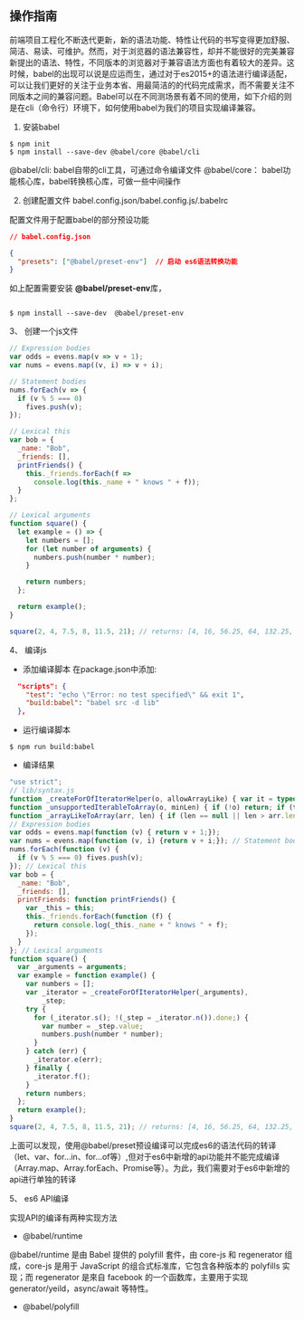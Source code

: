 ## 操作指南

前端项目工程化不断迭代更新，新的语法功能、特性让代码的书写变得更加舒服、简洁、易读、可维护。然而，对于浏览器的语法兼容性，却并不能很好的完美兼容新提出的语法、特性，不同版本的浏览器对于兼容语法方面也有着较大的差异。这时候，babel的出现可以说是应运而生，通过对于es2015+的语法进行编译适配，可以让我们更好的关注于业务本省、用最简洁的的代码完成需求，而不需要关注不同版本之间的兼容问题。Babel可以在不同测场景有着不同的使用，如下介绍的则是在cli（命令行）环境下，如何使用babel为我们的项目实现编译兼容。

1. 安装babel
```
$ npm init
$ npm install --save-dev @babel/core @babel/cli
```

@babel/cli: babel自带的cli工具，可通过命令编译文件
@babel/core： babel功能核心库，babel转换核心库，可做一些中间操作


2. 创建配置文件 babel.config.json/babel.config.js/.babelrc



配置文件用于配置babel的部分预设功能
```json
// babel.config.json

{
  "presets": ["@babel/preset-env"]  // 启动 es6语法转换功能
}

```

如上配置需要安装 **@babel/preset-env**库，

```shell

$ npm install --save-dev  @babel/preset-env

```

3、 创建一个js文件

```js
// Expression bodies
var odds = evens.map(v => v + 1);
var nums = evens.map((v, i) => v + i);

// Statement bodies
nums.forEach(v => {
  if (v % 5 === 0)
    fives.push(v);
});

// Lexical this
var bob = {
  _name: "Bob",
  _friends: [],
  printFriends() {
    this._friends.forEach(f =>
      console.log(this._name + " knows " + f));
  }
};

// Lexical arguments
function square() {
  let example = () => {
    let numbers = [];
    for (let number of arguments) {
      numbers.push(number * number);
    }

    return numbers;
  };

  return example();
}

square(2, 4, 7.5, 8, 11.5, 21); // returns: [4, 16, 56.25, 64, 132.25, 441]

```

4、 编译js

- 添加编译脚本
在package.json中添加:
```json
  "scripts": {
    "test": "echo \"Error: no test specified\" && exit 1",
    "build:babel": "babel src -d lib"
  },
```

- 运行编译脚本

```
$ npm run build:babel

```

- 编译结果

```js
"use strict";
// lib/syntax.js
function _createForOfIteratorHelper(o, allowArrayLike) { var it = typeof Symbol !== "undefined" && o[Symbol.iterator] || o["@@iterator"]; if (!it) { if (Array.isArray(o) || (it = _unsupportedIterableToArray(o)) || allowArrayLike && o && typeof o.length === "number") { if (it) o = it; var i = 0; var F = function F() {}; return { s: F, n: function n() { if (i >= o.length) return { done: true }; return { done: false, value: o[i++] }; }, e: function e(_e) { throw _e; }, f: F }; } throw new TypeError("Invalid attempt to iterate non-iterable instance.\nIn order to be iterable, non-array objects must have a [Symbol.iterator]() method."); } var normalCompletion = true, didErr = false, err; return { s: function s() { it = it.call(o); }, n: function n() { var step = it.next(); normalCompletion = step.done; return step; }, e: function e(_e2) { didErr = true; err = _e2; }, f: function f() { try { if (!normalCompletion && it["return"] != null) it["return"](); } finally { if (didErr) throw err; } } }; }
function _unsupportedIterableToArray(o, minLen) { if (!o) return; if (typeof o === "string") return _arrayLikeToArray(o, minLen); var n = Object.prototype.toString.call(o).slice(8, -1); if (n === "Object" && o.constructor) n = o.constructor.name; if (n === "Map" || n === "Set") return Array.from(o); if (n === "Arguments" || /^(?:Ui|I)nt(?:8|16|32)(?:Clamped)?Array$/.test(n)) return _arrayLikeToArray(o, minLen); }
function _arrayLikeToArray(arr, len) { if (len == null || len > arr.length) len = arr.length; for (var i = 0, arr2 = new Array(len); i < len; i++) { arr2[i] = arr[i]; } return arr2; }
// Expression bodies
var odds = evens.map(function (v) { return v + 1;});
var nums = evens.map(function (v, i) {return v + i;}); // Statement bodies
nums.forEach(function (v) {
  if (v % 5 === 0) fives.push(v);
}); // Lexical this
var bob = {
  _name: "Bob",
  _friends: [],
  printFriends: function printFriends() {
    var _this = this;
    this._friends.forEach(function (f) {
      return console.log(_this._name + " knows " + f);
    });
  }
}; // Lexical arguments
function square() {
  var _arguments = arguments;
  var example = function example() {
    var numbers = [];
    var _iterator = _createForOfIteratorHelper(_arguments),
        _step;
    try {
      for (_iterator.s(); !(_step = _iterator.n()).done;) {
        var number = _step.value;
        numbers.push(number * number);
      }
    } catch (err) {
      _iterator.e(err);
    } finally {
      _iterator.f();
    }
    return numbers;
  };
  return example();
}
square(2, 4, 7.5, 8, 11.5, 21); // returns: [4, 16, 56.25, 64, 132.25, 441]
```

上面可以发现，使用@babel/preset预设编译可以完成es6的语法代码的转译（let、var、for...in、for...of等）,但对于es6中新增的api功能并不能完成编译（Array.map、Array.forEach、Promise等）。为此，我们需要对于es6中新增的api进行单独的转译


5、 es6 API编译

实现API的编译有两种实现方法
- @babel/runtime 

@babel/runtime 是由 Babel 提供的 polyfill 套件，由 core-js 和 regenerator 组成，core-js 是用于 JavaScript 的组合式标准库，它包含各种版本的 polyfills 实现；而 regenerator 是來自 facebook 的一个函数库，主要用于实现 generator/yeild，async/await 等特性。

- @babel/polyfill
